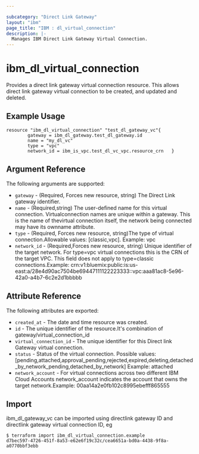 ```yaml
---

subcategory: "Direct Link Gateway"
layout: "ibm"
page_title: "IBM : dl_virtual_connection"
description: |-
  Manages IBM Direct Link Gateway Virtual Connection.
---
```


# ibm\_dl_virtual_connection

Provides a direct link gateway virtual connection resource. This allows direct link gateway virtual connection to be created, and updated and deleted.

## Example Usage

```hcl
resource "ibm_dl_virtual_connection" "test_dl_gateway_vc"{
		gateway = ibm_dl_gateway.test_dl_gateway.id
		name = "my_dl_vc"
		type = "vpc"
		network_id = ibm_is_vpc.test_dl_vc_vpc.resource_crn   }  

```

## Argument Reference

The following arguments are supported:

* `gateway` - (Required, Forces new resource, string) The Direct Link gateway identifier. 
* `name` - (Required,string) The user-defined name for this virtual connection. Virtualconnection names are unique within a gateway. This is the name of thevirtual connection itself, the network being connected may have its ownname attribute.
* `type` - (Required, Forces new resource, string)The type of virtual connection.Allowable values: [classic,vpc]. Example: vpc
* `network_id` -  (Required,Forces new resource, string) Unique identifier of the target network. For type=vpc virtual connections this is the CRN of the target VPC. This field does not apply to type=classic connections.Example: crn:v1:bluemix:public:is:us-east:a/28e4d90ac7504be69447111122223333::vpc:aaa81ac8-5e96-42a0-a4b7-6c2e2d1bbbbb

## Attribute Reference

The following attributes are exported:

* `created_at` - The date and time resource was created.
* `id` - The unique identifier of the resource.It's combination of gateway/virtual_connection_id
* `virtual_connection_id` - The unique identifier for this Direct link Gateway virtual connection. 
* `status` - Status of the virtual connection.
Possible values: [pending,attached,approval_pending,rejected,expired,deleting,detached_by_network_pending,detached_by_network]
Example: attached
* `network_account` - For virtual connections across two different IBM Cloud Accounts network_account indicates the account that owns the target network.Example: 00aa14a2e0fb102c8995ebefff865555

## Import

ibm_dl_gateway_vc can be imported using directlink gateway ID and directlink gateway virtual connection ID, eg

```
$ terraform import ibm_dl_virtual_connection.example 
d7bec597-4726-451f-8a53-e62e6f19c32c/cea6651a-bd0a-4438-9f8a-a0770bbf3ebb
```